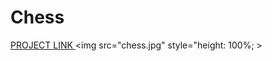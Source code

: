 # Chess
<a href="https://drive.google.com/open?id=1tQhoR_PlFVWnr9dzcFRnqQTStmEQhVSO" target="_blank"> PROJECT LINK </a> 
<img src="chess.jpg" style="height: 100%; >





